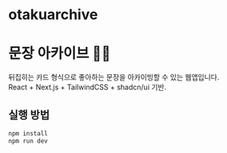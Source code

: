 # otakuarchive

# 문장 아카이브 📖✨

뒤집히는 카드 형식으로 좋아하는 문장을 아카이빙할 수 있는 웹앱입니다.  
React + Next.js + TailwindCSS + shadcn/ui 기반.

## 실행 방법
```bash
npm install
npm run dev
